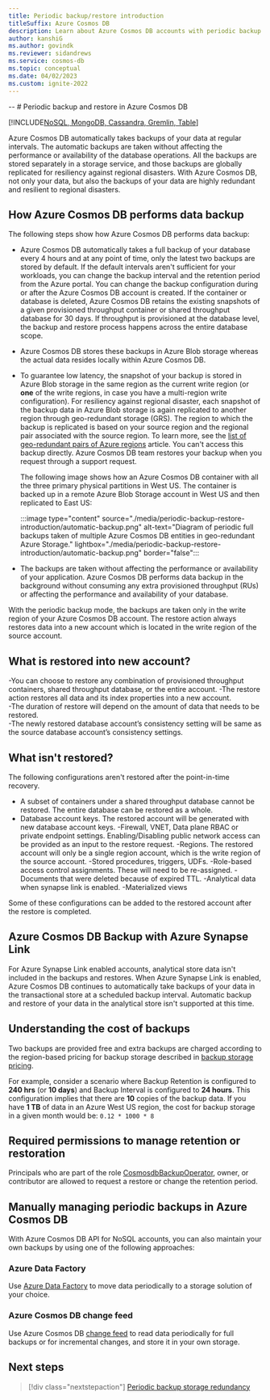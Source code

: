 ```yaml
---
title: Periodic backup/restore introduction
titleSuffix: Azure Cosmos DB
description: Learn about Azure Cosmos DB accounts with periodic backup retention and restoration capabilities at a specified interval.
author: kanshiG
ms.author: govindk
ms.reviewer: sidandrews
ms.service: cosmos-db
ms.topic: conceptual
ms.date: 04/02/2023
ms.custom: ignite-2022
---
```


-- # Periodic backup and restore in Azure Cosmos DB

[!INCLUDE[NoSQL, MongoDB, Cassandra, Gremlin, Table](includes/appliesto-nosql-mongodb-cassandra-gremlin-table.md)]

Azure Cosmos DB automatically takes backups of your data at regular intervals. The automatic backups are taken without affecting the performance or availability of the database operations. All the backups are stored separately in a storage service, and those backups are globally replicated for resiliency against regional disasters. With Azure Cosmos DB, not only your data, but also the backups of your data are highly redundant and resilient to regional disasters.

## How Azure Cosmos DB performs data backup

The following steps show how Azure Cosmos DB performs data backup:

- Azure Cosmos DB automatically takes a full backup of your database every 4 hours and at any point of time, only the latest two backups are stored by default. If the default intervals aren't sufficient for your workloads, you can change the backup interval and the retention period from the Azure portal. You can change the backup configuration during or after the Azure Cosmos DB account is created. If the container or database is deleted, Azure Cosmos DB retains the existing snapshots of a given provisioned throughput container or shared throughput database for 30 days. If  throughput is provisioned at the database level, the backup and restore process happens across the entire database scope.

- Azure Cosmos DB stores these backups in Azure Blob storage whereas the actual data resides locally within Azure Cosmos DB.

- To guarantee low latency, the snapshot of your backup is stored in Azure Blob storage in the same region as the current write region (or **one** of the write regions, in case you have a multi-region write configuration). For resiliency against regional disaster, each snapshot of the backup data in Azure Blob storage is again replicated to another region through geo-redundant storage (GRS). The region to which the backup is replicated is based on your source region and the regional pair associated with the source region. To learn more, see the [list of geo-redundant pairs of Azure regions](../availability-zones/cross-region-replication-azure.md) article. You can't access this backup directly. Azure Cosmos DB team restores your backup when you request through a support request.

  The following image shows how an Azure Cosmos DB container with all the three primary physical partitions in West US. The container is backed up in a remote Azure Blob Storage account in West US and then replicated to East US:

  :::image type="content" source="./media/periodic-backup-restore-introduction/automatic-backup.png" alt-text="Diagram of periodic full backups taken of multiple Azure Cosmos DB entities in geo-redundant Azure Storage." lightbox="./media/periodic-backup-restore-introduction/automatic-backup.png" border="false":::

- The backups are taken without affecting the performance or availability of your application. Azure Cosmos DB performs data backup in the background without consuming any extra provisioned throughput (RUs) or affecting the performance and availability of your database.

With the periodic backup mode, the backups are taken only in the write region of your Azure Cosmos DB account. The restore action always restores data into a new account which is located in the write region of the source account. 

## What is restored into new account? 

-You can choose to restore any combination of provisioned throughput containers, shared throughput database, or the entire account. 
-The restore action restores all data and its index properties into a new account.  
-The duration of restore will depend on the amount of data that needs to be restored.  
-The newly restored database account’s consistency setting will be same as the source database account’s consistency settings. 

## What isn't restored? 

The following configurations aren't restored after the point-in-time recovery.
- A subset of containers under a shared throughput database cannot be restored. The entire database can be restored as a whole. 
- Database account keys. The restored account will be generated with new database account keys. 
-Firewall, VNET, Data plane RBAC or private endpoint settings. Enabling/Disabling public network access can be provided as an input to the restore request. 
-Regions. The restored account will only be a single region account, which is the write region of the source account. 
-Stored procedures, triggers, UDFs. 
-Role-based access control assignments. These will need to be re-assigned. 
-Documents that were deleted because of expired TTL. 
-Analytical data when synapse link is enabled. 
-Materialized views 

Some of these configurations can be added to the restored account after the restore is completed. 

## Azure Cosmos DB Backup with Azure Synapse Link

For Azure Synapse Link enabled accounts, analytical store data isn't included in the backups and restores. When Azure Synapse Link is enabled, Azure Cosmos DB continues to automatically take backups of your data in the transactional store at a scheduled backup interval. Automatic backup and restore of your data in the analytical store isn't supported at this time.

## Understanding the cost of backups

Two backups are provided free and extra backups are charged according to the region-based pricing for backup storage described in [backup storage pricing](https://azure.microsoft.com/pricing/details/cosmos-db/).

For example, consider a scenario where Backup Retention is configured to **240 hrs** (or **10 days**) and Backup Interval is configured to **24 hours**. This configuration implies that there are **10** copies of the backup data. If you have **1 TB** of data in an Azure West US region, the cost for backup storage in a given month would be: `0.12 * 1000 * 8`

## Required permissions to manage retention or restoration

Principals who are part of the role [CosmosdbBackupOperator](../role-based-access-control/built-in-roles.md#cosmosbackupoperator), owner, or contributor are allowed to request a restore or change the retention period.

## Manually managing periodic backups in Azure Cosmos DB

With Azure Cosmos DB API for NoSQL accounts, you can also maintain your own backups by using one of the following approaches:

### Azure Data Factory

Use [Azure Data Factory](../data-factory/connector-azure-cosmos-db.md) to move data periodically to a storage solution of your choice.

### Azure Cosmos DB change feed

Use Azure Cosmos DB [change feed](change-feed.md) to read data periodically for full backups or for incremental changes, and store it in your own storage.

## Next steps

> [!div class="nextstepaction"]
> [Periodic backup storage redundancy](periodic-backup-storage-redundancy.md)

